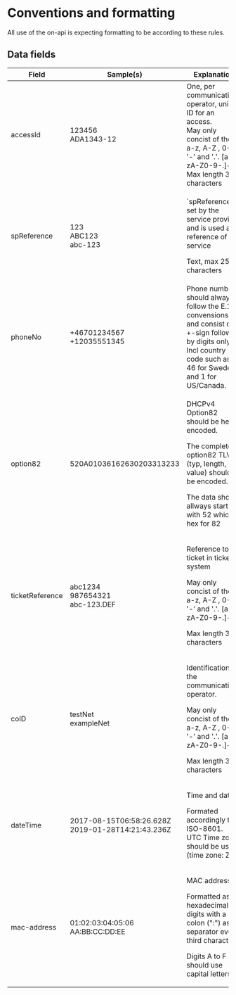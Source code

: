 # Conventions and formatting

All use of the on-api is expecting formatting to be according to these rules.

## Data fields
<table>
  <thead>
  <tr>
    <th>Field</th>
    <th>Sample(s)</stong></th>
    <th>Explanation</th>
  </tr>
  </thead>
  <tbody>
  <tr>
    <td>accessId</td>
    <td>123456<br>ADA1343-12</td>
    <td>One, per communications operator, unique ID for an access.<br> May only concist of the a-z, A-Z , 0-9, '-' and '.'. [a-zA-Z0-9-.]+. Max length 32 characters</td>
  </tr>
  <tr>
    <td>spReference</td>
    <td>123<br>ABC123<br>abc-123</td>
    <td><p>`spReference` is set by the service provider and is used as a reference of the service</p>
        <p>Text, max 255 characters</p>
  </tr>

  <tr>
    <td>phoneNo</td>
    <td>+46701234567<br>+12035551345</td>
    <td>Phone numbers should always follow the E.164 convensions and consist of a +-sign followed by digits only. Incl country code such as 46 for Sweden and 1 for US/Canada.</td>
  </tr>
  <tr>
    <td>option82</td>
    <td>520A01036162630203313233</td>
    <td>
    <p>DHCPv4 Option82 should be hex encoded.</p>
    <p>The complete option82 TLV (typ, length, value) should be encoded.</p> 
    <p>The data should allways start with 52 which is hex for 82</p>
    </td>
  </tr>
    <tr>
    <td>ticketReference</td>
    <td>abc1234<br>987654321<br>abc-123.DEF</td>
    <td>
    <p>Reference to a ticket in ticket system</p>
    <p>May only concist of the a-z, A-Z , 0-9, '-' and '.'. [a-zA-Z0-9-.]+. </p>
    <p>Max length 32 characters</p></td>
    </td>
  </tr>
  <tr>
    <td>coID</td>
    <td>testNet<br>exampleNet</td>
    <td>
    <p>Identification of the communication operator.</p>
    <p>May only concist of the a-z, A-Z , 0-9, '-' and '.'. [a-zA-Z0-9-.]+.</p>
    <p>Max length 32 characters</p></td>
    </td>
  </tr>
  <tr>
    <td>dateTime</td>
    <td>2017-08-15T06:58:26.628Z<br>2019-01-28T14:21:43.236Z</td>
    <td>
    <p>Time and date.</p>
    <p>Formated accordingly to ISO-8601.<br> UTC Time zone should be used (time zone: Z).</p>
    </td>
  </tr>
  <tr>
    <td>mac-address</td>
    <td>01:02:03:04:05:06<br>AA:BB:CC:DD:EE</td>
    <td>
    <p>MAC address.</p>
    <p>Formatted as 12 hexadecimal digits with a colon (":") as a separator every third character.</p>
    <p>Digits A to F should use capital letters</p></td>
    </td>
  </tr>

  </tbody>
</table>
